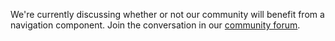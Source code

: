 We're currently discussing whether or not our community will benefit from a
navigation component. Join the conversation in our
[community forum](https://community.digital.gov.au/t/navigation).
